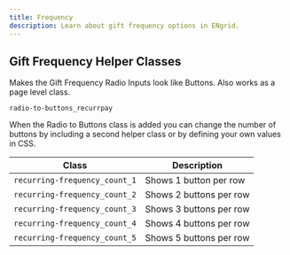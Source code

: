 ```yaml
---
title: Frequency
description: Learn about gift frequency options in ENgrid.
---
```


## Gift Frequency Helper Classes

Makes the Gift Frequency Radio Inputs look like Buttons. Also works as a page level class.

```
radio-to-buttons_recurrpay
```

When the Radio to Buttons class is added you can change the number of buttons by including a second helper class or by defining your own values in CSS.

| Class                         | Description             |
| ----------------------------- | ----------------------- |
| `recurring-frequency_count_1` | Shows 1 button per row  |
| `recurring-frequency_count_2` | Shows 2 buttons per row |
| `recurring-frequency_count_3` | Shows 3 buttons per row |
| `recurring-frequency_count_4` | Shows 4 buttons per row |
| `recurring-frequency_count_5` | Shows 5 buttons per row |
